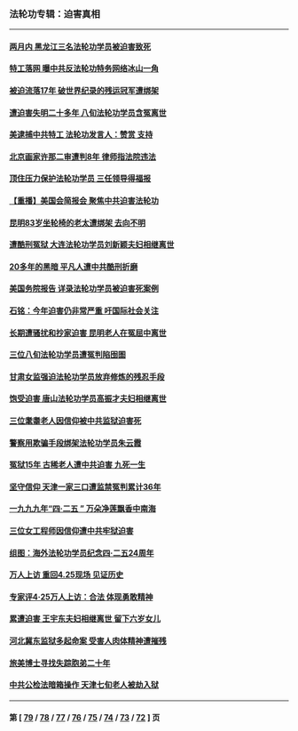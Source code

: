 ### 法轮功专辑：迫害真相
---
#### [两月内 黑龙江三名法轮功学员被迫害致死](../../pages/nf4379/n14006552.md?06020430) 
#### [特工落网 曝中共反法轮功特务网络冰山一角](../../pages/nf4379/n14006412.md?06020430) 
#### [被迫流落17年 破世界纪录的残运冠军遭绑架](../../pages/nf4379/n14006004.md?06020430) 
#### [遭迫害失明二十多年 八旬法轮功学员含冤离世](../../pages/nf4379/n14005431.md?06020430) 
#### [美逮捕中共特工 法轮功发言人：赞赏 支持](../../pages/nf4379/n14005107.md?06020430) 
#### [北京画家许那二审遭判8年 律师指法院违法](../../pages/nf4379/n14004182.md?06020430) 
#### [顶住压力保护法轮功学员 三任领导得福报](../../pages/nf4379/n14002440.md?06020430) 
#### [【重播】美国会简报会 聚焦中共迫害法轮功](../../pages/nf4379/n14002932.md?06020430) 
#### [昆明83岁坐轮椅的老太遭绑架 去向不明](../../pages/nf4379/n14000874.md?06020430) 
#### [遭酷刑冤狱 大连法轮功学员刘新颖夫妇相继离世](../../pages/nf4379/n13998111.md?06020430) 
#### [20多年的黑暗 平凡人遭中共酷刑折磨](../../pages/nf4379/n13997976.md?06020430) 
#### [美国务院报告 详录法轮功学员被迫害死案例](../../pages/nf4379/n13997752.md?06020430) 
#### [石铭：今年迫害仍非常严重 吁国际社会关注](../../pages/nf4379/n13996099.md?06020430) 
#### [长期遭骚扰和抄家迫害 昆明老人在冤屈中离世](../../pages/nf4379/n13990487.md?06020430) 
#### [三位八旬法轮功学员遭冤判陷囹圄](../../pages/nf4379/n13988869.md?06020430) 
#### [甘肃女监强迫法轮功学员放弃修炼的残忍手段](../../pages/nf4379/n13988053.md?06020430) 
#### [饱受迫害 唐山法轮功学员高振才夫妇相继离世](../../pages/nf4379/n13987209.md?06020430) 
#### [三位耄耋老人因信仰被中共监狱迫害死](../../pages/nf4379/n13986618.md?06020430) 
#### [警察用欺骗手段绑架法轮功学员朱云霞](../../pages/nf4379/n13985959.md?06020430) 
#### [冤狱15年 古稀老人遭中共迫害 九死一生](../../pages/nf4379/n13985199.md?06020430) 
#### [坚守信仰 天津一家三口遭监禁冤判累计36年](../../pages/nf4379/n13983791.md?06020430) 
#### [一九九九年“四·二五 ” 万朵净莲飘香中南海](../../pages/nf4379/n13984266.md?06020430) 
#### [三位女工程师因信仰遭中共牢狱迫害](../../pages/nf4379/n13982891.md?06020430) 
#### [组图：海外法轮功学员纪念四‧二五24周年](../../pages/nf4379/n13979790.md?06020430) 
#### [万人上访 重回4.25现场 见证历史](../../pages/nf4379/n13979775.md?06020430) 
#### [专家评4‧25万人上访：合法 体现勇敢精神](../../pages/nf4379/n13975820.md?06020430) 
#### [累遭迫害 王宇东夫妇相继离世 留下六岁女儿](../../pages/nf4379/n13977555.md?06020430) 
#### [河北冀东监狱多起命案 受害人肉体精神遭摧残](../../pages/nf4379/n13976483.md?06020430) 
#### [旅美博士寻找失踪胞弟二十年](../../pages/nf4379/n13976318.md?06020430) 
#### [中共公检法暗箱操作 天津七旬老人被劫入狱](../../pages/nf4379/n13975097.md?06020430) 

---
#### 第 [ [79](./79.md?06020430) / [78](./78.md?06020430) / [77](./77.md?06020430) / [76](./76.md?06020430) / [75](./75.md?06020430) / [74](./74.md?06020430) / [73](./73.md?06020430) / [72](./72.md?06020430) ] 页
